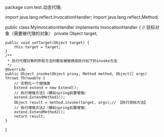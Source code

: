 package com.test.动态代理;

import java.lang.reflect.InvocationHandler;
import java.lang.reflect.Method;

public class MyInvocationHandler implements InvocationHandler {
	// 目标对象（需要被代理的对象）
	private Object target;

	public void setTarget(Object target) {
		this.target = target;
	}
	/**
	 * 执行代理对象的所有方法时都会被替换成执行如下的invoke方法
	 */
	@Override
	public Object invoke(Object proxy, Method method, Object[] args) throws Throwable {
		// 实例化一个增强类
		Extend extend = new Extend();
		// 执行增强方法1（模拟spring前置增强）
		extend.ExtendMethod1();
		Object result = method.invoke(target, args);// 【执行目标方法】
		// 执行增强方法2（模拟spring后置增强）
		extend.ExtendMethod2();
		return result;
	}
	
}
